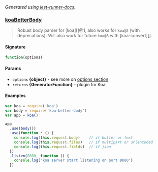 

_Generated using [jest-runner-docs](https://ghub.now.sh/jest-runner-docs)._

### [koaBetterBody](./src/index.js#L36)

> Robust body parser for [koa][]@1, also works for `koa@2` (with deprecations).
Will also work for future `koa@3` with [koa-convert][].

<span id="koabetterbody-signature"></span>

#### Signature

```ts
function(options)
```

<span id="koabetterbody-params"></span>

#### Params

- `options` **{object}** - see more on [options section](#options)
- `returns` **{GeneratorFunction}** - plugin for Koa



<span id="koabetterbody-examples"></span>

#### Examples

```js
var koa = require('koa')
var body = require('koa-better-body')
var app = koa()

app
  .use(body())
  .use(function * () {
    console.log(this.request.body)    // if buffer or text
    console.log(this.request.files)   // if multipart or urlencoded
    console.log(this.request.fields)  // if json
  })
  .listen(8080, function () {
    console.log('koa server start listening on port 8080')
  })
```

